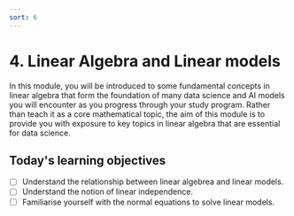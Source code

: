 ```yaml
---
sort: 6
---
```


# 4. Linear Algebra and Linear models

In this module, you will be introduced to some fundamental concepts in linear algebra
that form the foundation of many data science and AI models you will encounter
as you progress through your study program. Rather than teach it as a core mathematical
topic, the aim of this module is to provide you with exposure to key topics in linear
algebra that are essential for data science.

## Today's learning objectives
- [ ] Understand the relationship between linear algebrea and linear models.
- [ ] Understand the notion of linear independence.
- [ ] Familiarise yourself with the normal equations to solve linear models.
